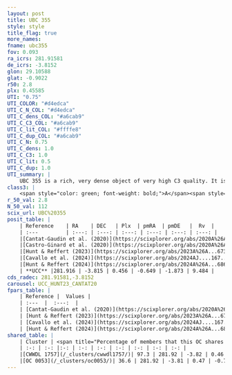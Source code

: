 ```yaml
---
layout: post
title: UBC 355
style: style
title_flag: true
more_names: 
fname: ubc355
fov: 0.093
ra_icrs: 281.91581
de_icrs: -3.8152
glon: 29.10588
glat: -0.9022
r50: 2.8
plx: 0.45585
UTI: "0.75"
UTI_COLOR: "#d4edca"
UTI_C_N_COL: "#d4edca"
UTI_C_dens_COL: "#a6cab9"
UTI_C_C3_COL: "#a6cab9"
UTI_C_lit_COL: "#ffffe8"
UTI_C_dup_COL: "#a6cab9"
UTI_C_N: 0.75
UTI_C_dens: 1.0
UTI_C_C3: 1.0
UTI_C_lit: 0.5
UTI_C_dup: 1.0
UTI_summary: |
    UBC 355 is a rich, very dense object of very high C3 quality. It is moderately studied in the literature. This object shares a large percentage of members with 2 later reported entries.
class3: |
    <span style="color: green; font-weight: bold;">A</span><span style="color: green; font-weight: bold;">A</span>
r_50_val: 2.8
N_50_val: 112
scix_url: UBC%20355
posit_table: |
    | Reference    | RA    | DEC   | Plx  | pmRA  | pmDE   |  Rv  |
    | :---         | :---: | :---: | :---: | :---: | :---: | :---: |
    |[Cantat-Gaudin et al. (2020)](https://scixplorer.org/abs/2020A%26A...640A...1C) | 281.923 | -3.817 | 0.451 | -0.692 | -1.899 | -- |
    |[Castro-Ginard et al. (2020)](https://scixplorer.org/abs/2020A%26A...635A..45C) | 281.922 | -3.818 | 0.445 | -0.699 | -1.909 | -- |
    |[Hunt & Reffert (2023)](https://scixplorer.org/abs/2023A%26A...673A.114H) | 281.918 | -3.823 | 0.453 | -0.635 | -1.876 | 3.91 |
    |[Cavallo et al. (2024)](https://scixplorer.org/abs/2024AJ....167...12C) | 281.909 | -3.821 | 0.45 | -- | -- | -- |
    |[Hunt & Reffert (2024)](https://scixplorer.org/abs/2024A%26A...686A..42H) | 281.918 | -3.823 | 0.453 | -0.635 | -1.876 | 3.91 |
    | **UCC** |281.916 | -3.815 | 0.456 | -0.649 | -1.873 | 9.484 | 
cds_radec: 281.91581,-3.8152
carousel: UCC_HUNT23_CANTAT20
fpars_table: |
    | Reference |  Values |
    | :---  |  :---:  |
    | [Cantat-Gaudin et al. (2020)](https://scixplorer.org/abs/2020A%26A...640A...1C) | `AVNN=2.45, DMNN=11.33, AgeNN=7.39` |
    | [Hunt & Reffert (2023)](https://scixplorer.org/abs/2023A%26A...673A.114H) | `AV50=3.664, diffAV50=2.397, MOD50=11.543, logAge50=7.566` |
    | [Cavallo et al. (2024)](https://scixplorer.org/abs/2024AJ....167...12C) | `AV50=3.41, dMod50=11.63, logAge50=8.06, [Fe/H]50=0.68` |
    | [Hunt & Reffert (2024)](https://scixplorer.org/abs/2024A%26A...686A..42H) | `MassJ=1394.77` |
shared_table: |
    | Cluster | <span title="Percentage of members that this OC shares with the ones listed">%</span>   | RA   | DEC   | Plx   | pmRA  | pmDE  | Rv | UTI |
    | :-: | :-: |:-: | :-: | :-: | :-: | :-: | :-: | :-: |
    |[CWWDL 1757](/_clusters/cwwdl1757/)| 97.3 | 281.92 | -3.82 | 0.46 | -0.65 | -1.88 | 9.48 |0.05 |
    |[OC 0053](/_clusters/oc0053/)| 36.6 | 281.92 | -3.81 | 0.47 | -0.7 | -1.87 | 4.3 |0.0 |
---
```

